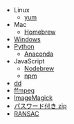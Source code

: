 - Linux
  - [yum](yum.md)
- Mac
  - [Homebrew](homebrew.md)
- [Windows](windows.md)
- [Python](python.md)
  - [Anaconda](anaconda.md)
- JavaScript
  - [Nodebrew](nodebrew.md)
  - [npm](npm.md)
- [dd](dd.md)
- [ffmpeg](ffmpeg.md)
- [ImageMagick](imagemagick.md)
- [パスワード付き zip](password_zip.md)
- [RANSAC](ransac.md)
